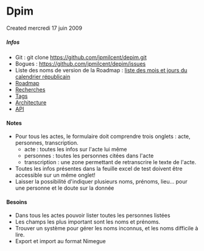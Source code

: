 Dpim
====
Created mercredi 17 juin 2009

##### Infos

* Git : git clone <https://github.com/jpmilcent/depim.git>
* Bogues : <https://github.com/jpmilcent/depim/issues>
* Liste des noms de version de la Roadmap : [liste des mois et jours du calendrier républicain](http://fr.wikipedia.org/wiki/Calendrier_r%C3%A9publicain)
* [Roadmap](./Roadmap.md)
* [Recherches](./Recherches.md)
* [Tags](./Tags.md)
* [Architecture](./Architecture.md)
* [API](./API.md)


#### Notes
 - Pour tous les actes, le formulaire doit comprendre trois onglets : acte, personnes, transcription.
 	- acte : toutes les infos sur l'acte lui même
 	- personnes : toutes les personnes citées dans l'acte
 	- transcription : une zone permettant de retranscrire le texte de l'acte.
 - Toutes les infos présentes dans la feuille excel de test doivent être accessible sur un même onglet!
 - Laisser la possibilité d'indiquer plusieurs noms, prénoms, lieu... pour une personne et le doute sur la donnée

#### Besoins
 - Dans tous les actes pouvoir lister toutes les personnes listées
 - Les champs les plus important sont les noms et prénoms.
 - Trouver un système pour gérer les noms inconnus, et les noms difficile à lire.
 - Export et import au format Nimegue
